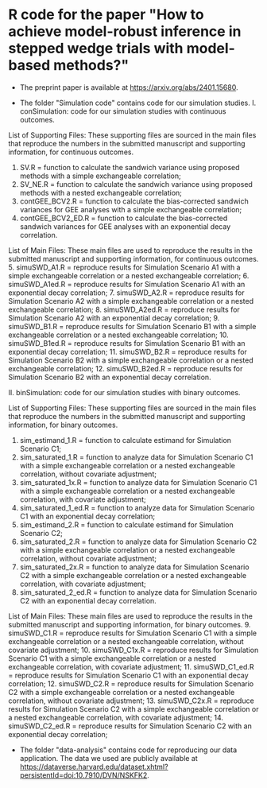 # R code for the paper "How to achieve model-robust inference in stepped wedge trials with model-based methods?"

- The preprint paper is available at https://arxiv.org/abs/2401.15680. 

- The folder "Simulation code" contains code for our simulation studies.
I. conSimulation: code for our simulation studies with continuous outcomes.

List of Supporting Files: These supporting files are sourced in the main files that reproduce the numbers in the submitted manuscript and supporting information, for continuous outcomes.
1. SV.R = function to calculate the sandwich variance using proposed methods with a simple exchangeable correlation;
2. SV_NE.R = function to calculate the sandwich variance using proposed methods with a nested exchangeable correlation;
3. contGEE_BCV2.R = function to calculate the bias-corrected sandwich variances for GEE analyses with a simple exchangeable correlation;
4. contGEE_BCV2_ED.R = function to calculate the bias-corrected sandwich variances for GEE analyses with an exponential decay correlation.

List of Main Files: These main files are used to reproduce the results in the submitted manuscript and supporting information, for continuous outcomes.
5. simuSWD_A1.R = reproduce results for Simulation Scenario A1 with a simple exchangeable correlation or a nested exchangeable correlation;
6. simuSWD_A1ed.R = reproduce results for Simulation Scenario A1 with an exponential decay correlation;
7. simuSWD_A2.R = reproduce results for Simulation Scenario A2 with a simple exchangeable correlation or a nested exchangeable correlation;
8. simuSWD_A2ed.R = reproduce results for Simulation Scenario A2 with an exponential decay correlation;
9. simuSWD_B1.R = reproduce results for Simulation Scenario B1 with a simple exchangeable correlation or a nested exchangeable correlation;
10. simuSWD_B1ed.R = reproduce results for Simulation Scenario B1 with an exponential decay correlation;
11. simuSWD_B2.R = reproduce results for Simulation Scenario B2 with a simple exchangeable correlation or a nested exchangeable correlation;
12. simuSWD_B2ed.R = reproduce results for Simulation Scenario B2 with an exponential decay correlation.

II. binSimulation: code for our simulation studies with binary outcomes.

List of Supporting Files: These supporting files are sourced in the main files that reproduce the numbers in the submitted manuscript and supporting information, for binary outcomes.
1. sim_estimand_1.R = function to calculate estimand for Simulation Scenario C1;
2. sim_saturated_1.R = function to analyze data for Simulation Scenario C1 with a simple exchangeable correlation or a nested exchangeable correlation, without covariate adjustment;
3. sim_saturated_1x.R = function to analyze data for Simulation Scenario C1 with a simple exchangeable correlation or a nested exchangeable correlation, with covariate adjustment;
4. sim_saturated_1_ed.R = function to analyze data for Simulation Scenario C1 with an exponential decay correlation;
5. sim_estimand_2.R = function to calculate estimand for Simulation Scenario C2;
6. sim_saturated_2.R = function to analyze data for Simulation Scenario C2 with a simple exchangeable correlation or a nested exchangeable correlation, without covariate adjustment;
7. sim_saturated_2x.R = function to analyze data for Simulation Scenario C2 with a simple exchangeable correlation or a nested exchangeable correlation, with covariate adjustment;
8. sim_saturated_2_ed.R = function to analyze data for Simulation Scenario C2 with an exponential decay correlation.

List of Main Files: These main files are used to reproduce the results in the submitted manuscript and supporting information, for binary outcomes.
9. simuSWD_C1.R = reproduce results for Simulation Scenario C1 with a simple exchangeable correlation or a nested exchangeable correlation, without covariate adjustment;
10. simuSWD_C1x.R = reproduce results for Simulation Scenario C1 with a simple exchangeable correlation or a nested exchangeable correlation, with covariate adjustment;
11. simuSWD_C1_ed.R = reproduce results for Simulation Scenario C1 with an exponential decay correlation;
12. simuSWD_C2.R = reproduce results for Simulation Scenario C2 with a simple exchangeable correlation or a nested exchangeable correlation, without covariate adjustment;
13. simuSWD_C2x.R = reproduce results for Simulation Scenario C2 with a simple exchangeable correlation or a nested exchangeable correlation, with covariate adjustment;
14. simuSWD_C2_ed.R = reproduce results for Simulation Scenario C2 with an exponential decay correlation;

- The folder "data-analysis" contains code for reproducing our data application. The data we used are publicly available at https://dataverse.harvard.edu/dataset.xhtml?persistentId=doi:10.7910/DVN/NSKFK2.
